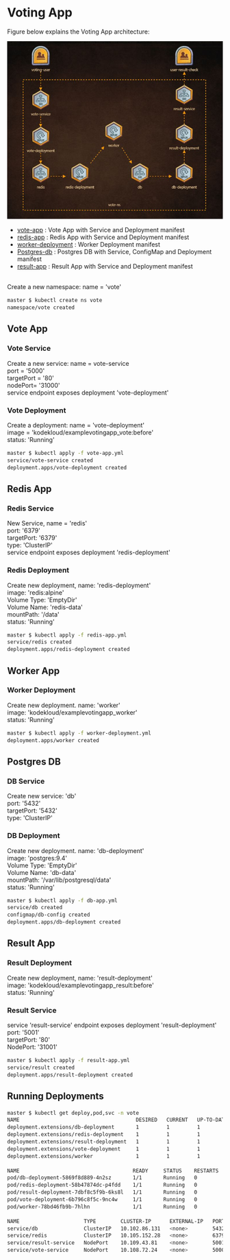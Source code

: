 # Voting App

Figure below explains the Voting App architecture:

![Figure-Bravo](https://github.com/mhshamim/Game-of-Pods/blob/master/scenarios/Game-of-Pods-VotingApp-Deploy.JPG)


* [vote-app](vote-app.yml) : Vote App with Service and Deployment manifest
* [redis-app](redis-app.yml) : Redis App with Service and Deployment manifest
* [worker-deployment](worker-deployment.yml) : Worker Deployment manifest
* [Postgres-db](db-app.yml) : Postgres DB with Service, ConfigMap and Deployment manifest
* [result-app](result-app.yml) : Result App with Service and Deployment manifest


\
Create a new namespace: name = 'vote'

```sh
master $ kubectl create ns vote
namespace/vote created
```

## Vote App

### Vote Service

Create a new service: name = vote-service \
port = '5000' \
targetPort = '80' \
nodePort= '31000' \
service endpoint exposes deployment 'vote-deployment'  

### Vote Deployment

Create a deployment: name = 'vote-deployment' \
image = 'kodekloud/examplevotingapp_vote:before' \
status: 'Running'  

```sh
master $ kubectl apply -f vote-app.yml
service/vote-service created
deployment.apps/vote-deployment created
```

## Redis App

### Redis Service

New Service, name = 'redis' \
port: '6379' \
targetPort: '6379' \
type: 'ClusterIP' \
service endpoint exposes deployment 'redis-deployment'  

### Redis Deployment

Create new deployment, name: 'redis-deployment' \
image: 'redis:alpine' \
Volume Type: 'EmptyDir' \
Volume Name: 'redis-data' \
mountPath: '/data' \
status: 'Running'  

```sh
master $ kubectl apply -f redis-app.yml
service/redis created
deployment.apps/redis-deployment created
```

## Worker App

### Worker Deployment

Create new deployment. name: 'worker' \
image: 'kodekloud/examplevotingapp_worker' \
status: 'Running'  

```sh
master $ kubectl apply -f worker-deployment.yml
deployment.apps/worker created
```


## Postgres DB

### DB Service

Create new service: 'db' \
port: '5432' \
targetPort: '5432' \
type: 'ClusterIP'  

### DB Deployment

Create new deployment. name: 'db-deployment' \
image: 'postgres:9.4' \
Volume Type: 'EmptyDir' \
Volume Name: 'db-data' \
mountPath: '/var/lib/postgresql/data' \
status: 'Running'  

```sh
master $ kubectl apply -f db-app.yml
service/db created
configmap/db-config created
deployment.apps/db-deployment created
```



## Result App

### Result Deployment

Create new deployment, name: 'result-deployment' \
image: 'kodekloud/examplevotingapp_result:before' \
status: 'Running'  

### Result Service

service 'result-service' endpoint exposes deployment 'result-deployment' \
port: '5001' \
targetPort: '80' \
NodePort: '31001'  

```sh
master $ kubectl apply -f result-app.yml
service/result created
deployment.apps/result-deployment created
```


## Running Deployments

```sh
master $ kubectl get deploy,pod,svc -n vote
NAME                                      DESIRED   CURRENT   UP-TO-DATE   AVAILABLE   AGE
deployment.extensions/db-deployment       1         1         1            1           6m
deployment.extensions/redis-deployment    1         1         1            1           4m
deployment.extensions/result-deployment   1         1         1            1           17s
deployment.extensions/vote-deployment     1         1         1            1           4m
deployment.extensions/worker              1         1         1            1           5m

NAME                                     READY     STATUS    RESTARTS   AGE
pod/db-deployment-5869f8d889-4n2sz       1/1       Running   0          6m
pod/redis-deployment-58b47874dc-p4fdd    1/1       Running   0          4m
pod/result-deployment-7dbf8c5f9b-6ks8l   1/1       Running   0          16s
pod/vote-deployment-6b796c8f5c-9nc4w     1/1       Running   0          4m
pod/worker-78bd46fb9b-7hlhn              1/1       Running   0          5m

NAME                     TYPE        CLUSTER-IP      EXTERNAL-IP   PORT(S)          AGE
service/db               ClusterIP   10.102.86.131   <none>        5432/TCP         6m
service/redis            ClusterIP   10.105.152.28   <none>        6379/TCP         4m
service/result-service   NodePort    10.109.43.81    <none>        5001:31001/TCP   17s
service/vote-service     NodePort    10.108.72.24    <none>        5000:31000/TCP   4m
```


